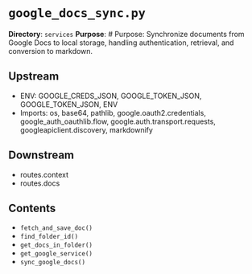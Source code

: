 # `google_docs_sync.py`

**Directory**: `services`
**Purpose**: # Purpose: Synchronize documents from Google Docs to local storage, handling authentication, retrieval, and conversion to markdown.

## Upstream
- ENV: GOOGLE_CREDS_JSON, GOOGLE_TOKEN_JSON, GOOGLE_TOKEN_JSON, ENV
- Imports: os, base64, pathlib, google.oauth2.credentials, google_auth_oauthlib.flow, google.auth.transport.requests, googleapiclient.discovery, markdownify

## Downstream
- routes.context
- routes.docs

## Contents
- `fetch_and_save_doc()`
- `find_folder_id()`
- `get_docs_in_folder()`
- `get_google_service()`
- `sync_google_docs()`